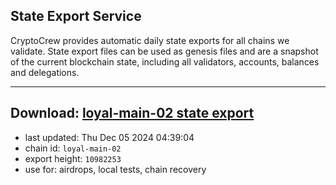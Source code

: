 ## State Export Service
CryptoCrew provides automatic daily state exports for all chains we validate. State export files can be used as genesis files and are a snapshot of the current blockchain state, including all validators, accounts, balances and delegations.

---
**Download: [loyal-main-02 state export](https://dl-eu2.ccvalidators.com/SERVICE/loyal/loyal-main-02_export_10982253.json)**
---

- last updated: Thu Dec 05 2024 04:39:04
- chain id: `loyal-main-02`
- export height: `10982253`
- use for: airdrops, local tests, chain recovery
